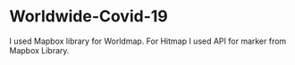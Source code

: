 # Worldwide-Covid-19


I used Mapbox library for Worldmap.
For Hitmap I used API for marker from Mapbox Library.
